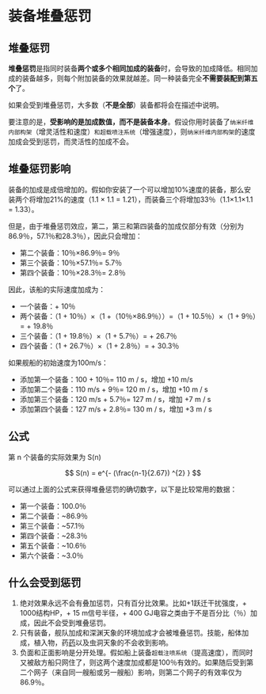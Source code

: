 # 装备堆叠惩罚

## 堆叠惩罚

**堆叠惩罚**是指同时装备**两个或多个相同加成的装备**时，会导致的加成降低。相同加成的装备越多，则每个附加装备的效果就越差。同一种装备完全**不需要装配到第五个**了。

如果会受到堆叠惩罚，大多数（**不是全部**）装备都将会在描述中说明。

要注意的是，**受影响的是加成数值，而不是装备本身**。假设你用时装备了`纳米纤维内部构架`（增灵活性和速度）`和超载喷注系统`（增强速度），则`纳米纤维内部构架`的速度加成会受到惩罚，而灵活性的加成不会。

## 堆叠惩罚影响

装备的加成是成倍增加的。假如你安装了一个可以增加10%速度的装备，那么安装两个将增加21%的速度（1.1 × 1.1 = 1.21），而装备三个将增加33％（1.1×1.1×1.1 = 1.33）。

但是，由于堆叠惩罚效应，第二，第三和第四装备的加成仅部分有效（分别为86.9％，57.1％和28.3％），因此只会增加：

* 第二个装备：10％×86.9％= 9％
* 第三个装备：10％×57.1％= 5.7％
* 第四个装备：10％×28.3％= 2.8％

因此，该船的实际速度加成为：

* 一个装备：+ 10％
* 两个装备：（1 + 10％）×（1 +（10％×86.9％））=（1 + 10.5％）×（1 + 9％）= + 19.8％
* 三个装备：（1 + 19.8％）×（1 + 5.7％）= + 26.7％
* 四个装备：（1 + 26.7％）×（1 + 2.8％）= + 30.3％

如果舰船的初始速度为100m/s：

* 添加第一个装备：100 + 10％= 110 m / s，增加 +10 m/s
* 添加第二个装备：110 m/s + 9％= 120 m / s，增加 +10 m / s
* 添加第三个装备：120 m/s + 5.7％= 127 m / s，增加 +7 m / s
* 添加第四个装备：127 m/s + 2.8％= 130 m / s，增加 +3 m / s

## 公式

第 n 个装备的实际效果为 S\(n\)

$$
S(n) =   e^{-  (\frac{n-1}{2.67}) ^{2} }
$$

可以通过上面的公式来获得堆叠惩罚的确切数字，以下是比较常用的数据：

* 第一个装备：100.0％
* 第二个装备：~86.9％
* 第三个装备：~57.1％
* 第四个装备：~28.3％
* 第五个装备：~10.6％
* 第六个装备：~3.0％

## 什么会受到惩罚

1. 绝对效果永远不会有叠加惩罚，只有百分比效果。比如+1跃迁干扰强度，+ 1000结构HP，+ 15 m信号半径，+ 400 GJ电容之类由于不是百分比（％）加成，因此不会受到堆叠惩罚。
2. 只有装备，舰队加成和深渊天象的环境加成才会被堆叠惩罚。技能，船体加成，植入物，药[药](https://wiki.eveuniversity.org/Combat_Booster)以及虫洞天象的不会收到影响。
3. 负面和正面影响是分开处理。假如船上装备`超载注喷系统`（提高速度），而同时又被敌方船只网住了，则这两个速度加成都是100％有效的。如果随后受到第二个网子（来自同一艘船或另一艘船）影响，则第二个网子的有效率仅为86.9％。



